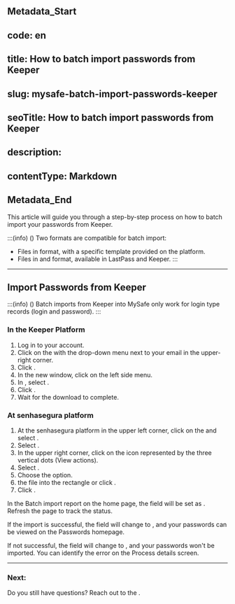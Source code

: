 ## Metadata_Start 
## code: en
## title: How to batch import passwords from Keeper 
## slug: mysafe-batch-import-passwords-keeper 
## seoTitle: How to batch import passwords from Keeper 
## description:  
## contentType: Markdown 
## Metadata_End
This article will guide you through a step-by-step process on how to batch import your passwords from Keeper.

:::(info) ()
Two formats are compatible for batch import:
* Files in  format, with a specific template provided on the platform.
* Files in  and  format, available in LastPass and Keeper.
:::
***
## Import Passwords from Keeper

:::(info) ()
Batch imports from Keeper into MySafe only work for login type records (login and password).
:::

### In the Keeper Platform

1. Log in to your  account.
2. Click on the  with the drop-down menu next to your email in the upper-right corner.
3. Click .
4. In the new window, click  on the left side menu.
5. In , select .
6. Click .
7. Wait for the download to complete.

### At senhasegura platform

1. At the senhasegura platform in the upper left corner, click on the  and select .
2. Select .
3. In the upper right corner, click on the icon represented by the three vertical dots  (View actions).
4. Select .
5. Choose the  option.
6.  the file into the rectangle or click .
7. Click .

In the Batch import report on the home page, the  field will be set as . Refresh the page to track the status.

If the import is successful, the  field will change to , and your passwords can be viewed on the Passwords homepage.

If not successful, the  field will change to , and your passwords won't be imported. You can identify the error on the Process details screen.

***
### Next:


Do you still have questions? Reach out to the .